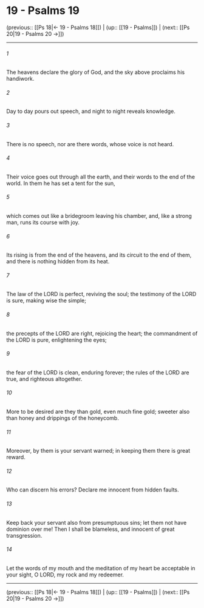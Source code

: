 # 19 - Psalms 19

(previous:: [[Ps 18|← 19 - Psalms 18]]) | (up:: [[19 - Psalms]]) | (next:: [[Ps 20|19 - Psalms 20 →]])

***


###### 1 
The heavens declare the glory of God, and the sky above proclaims his handiwork. 

###### 2 
Day to day pours out speech, and night to night reveals knowledge. 

###### 3 
There is no speech, nor are there words, whose voice is not heard. 

###### 4 
Their voice goes out through all the earth, and their words to the end of the world. In them he has set a tent for the sun, 

###### 5 
which comes out like a bridegroom leaving his chamber, and, like a strong man, runs its course with joy. 

###### 6 
Its rising is from the end of the heavens, and its circuit to the end of them, and there is nothing hidden from its heat. 

###### 7 
The law of the LORD is perfect, reviving the soul; the testimony of the LORD is sure, making wise the simple; 

###### 8 
the precepts of the LORD are right, rejoicing the heart; the commandment of the LORD is pure, enlightening the eyes; 

###### 9 
the fear of the LORD is clean, enduring forever; the rules of the LORD are true, and righteous altogether. 

###### 10 
More to be desired are they than gold, even much fine gold; sweeter also than honey and drippings of the honeycomb. 

###### 11 
Moreover, by them is your servant warned; in keeping them there is great reward. 

###### 12 
Who can discern his errors? Declare me innocent from hidden faults. 

###### 13 
Keep back your servant also from presumptuous sins; let them not have dominion over me! Then I shall be blameless, and innocent of great transgression. 

###### 14 
Let the words of my mouth and the meditation of my heart be acceptable in your sight, O LORD, my rock and my redeemer.

***

(previous:: [[Ps 18|← 19 - Psalms 18]]) | (up:: [[19 - Psalms]]) | (next:: [[Ps 20|19 - Psalms 20 →]])
